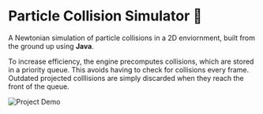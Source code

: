 # Particle Collision Simulator 🔮

A Newtonian simulation of particle collisions in a 2D enviornment, built from the ground up using **Java**.

To increase efficiency, the engine precomputes collisions, which are stored in a priority queue. This avoids having to check for collisions every frame. Outdated projected colllisions are simply discarded when they reach the front of the queue.

![Project Demo](https://github.com/smchase/Physics-Engine/blob/master/demo.gif)
